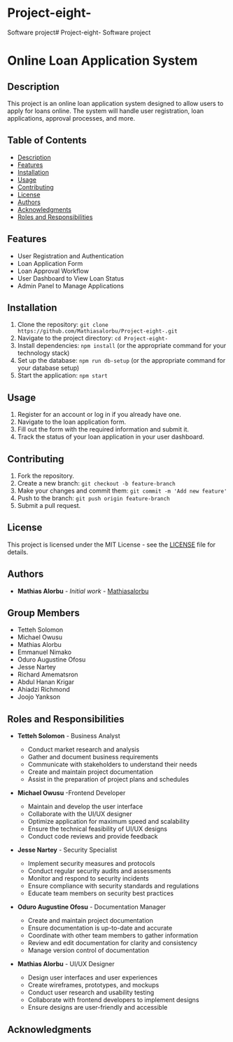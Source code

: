 # Project-eight-
Software project# Project-eight-
Software project
# Online Loan Application System

## Description
This project is an online loan application system designed to allow users to apply for loans online. The system will handle user registration, loan applications, approval processes, and more.

## Table of Contents
- [Description](#description)
- [Features](#features)
- [Installation](#installation)
- [Usage](#usage)
- [Contributing](#contributing)
- [License](#license)
- [Authors](#authors)
- [Acknowledgments](#acknowledgments)
- [Roles and Responsibilities](#roles-and-responsibilities)

## Features
- User Registration and Authentication
- Loan Application Form
- Loan Approval Workflow
- User Dashboard to View Loan Status
- Admin Panel to Manage Applications

## Installation
1. Clone the repository: `git clone https://github.com/Mathiasalorbu/Project-eight-.git`
2. Navigate to the project directory: `cd Project-eight-`
3. Install dependencies: `npm install` (or the appropriate command for your technology stack)
4. Set up the database: `npm run db-setup` (or the appropriate command for your database setup)
5. Start the application: `npm start`

## Usage
1. Register for an account or log in if you already have one.
2. Navigate to the loan application form.
3. Fill out the form with the required information and submit it.
4. Track the status of your loan application in your user dashboard.

## Contributing
1. Fork the repository.
2. Create a new branch: `git checkout -b feature-branch`
3. Make your changes and commit them: `git commit -m 'Add new feature'`
4. Push to the branch: `git push origin feature-branch`
5. Submit a pull request.

## License
This project is licensed under the MIT License - see the [LICENSE](LICENSE) file for details.

## Authors
- **Mathias Alorbu** - *Initial work* - [Mathiasalorbu](https://github.com/Mathiasalorbu)

## Group Members
- Tetteh Solomon
- Michael Owusu
- Mathias Alorbu
- Emmanuel Nimako
- Oduro Augustine Ofosu
- Jesse Nartey
- Richard Amematsron
- Abdul Hanan Krigar
- Ahiadzi Richmond
- Joojo Yankson

## Roles and Responsibilities
- **Tetteh Solomon** - Business Analyst
  - Conduct market research and analysis
  - Gather and document business requirements
  - Communicate with stakeholders to understand their needs
  - Create and maintain project documentation
  - Assist in the preparation of project plans and schedules

- **Michael Owusu** -Frontend Developer
  - Maintain and develop the user interface
  - Collaborate with the UI/UX designer
  - Optimize application for maximum speed and scalability
  - Ensure the technical feasibility of UI/UX designs
  - Conduct code reviews and provide feedback

- **Jesse Nartey** - Security Specialist
  - Implement security measures and protocols
  - Conduct regular security audits and assessments
  - Monitor and respond to security incidents
  - Ensure compliance with security standards and regulations
  - Educate team members on security best practices

- **Oduro Augustine Ofosu** - Documentation Manager
  - Create and maintain project documentation
  - Ensure documentation is up-to-date and accurate
  - Coordinate with other team members to gather information
  - Review and edit documentation for clarity and consistency
  - Manage version control of documentation

- **Mathias Alorbu** - UI/UX Designer
  - Design user interfaces and user experiences
  - Create wireframes, prototypes, and mockups
  - Conduct user research and usability testing
  - Collaborate with frontend developers to implement designs
  - Ensure designs are user-friendly and accessible
## Acknowledgments
